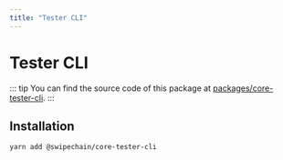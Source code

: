 ```yaml
---
title: "Tester CLI"
---
```


# Tester CLI

::: tip
You can find the source code of this package at [packages/core-tester-cli](https://github.com/Swipechain/swipechain-core/tree/develop/packages/core-tester-cli).
:::

## Installation

```bash
yarn add @swipechain/core-tester-cli
```

